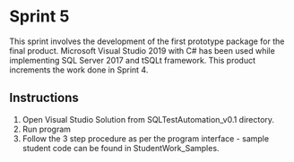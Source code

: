 # Sprint 5
This sprint involves the development of the first prototype package for the final product.
Microsoft Visual Studio 2019 with C# has been used while implementing SQL Server 2017 and tSQLt framework.
This product increments the work done in Sprint 4.

## Instructions
1. Open Visual Studio Solution from SQLTestAutomation_v0.1 directory.
2. Run program
3. Follow the 3 step procedure as per the program interface - sample student code can be found in StudentWork_Samples.
